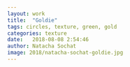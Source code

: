 ```yaml
---
layout: work
title:  "Goldie"
tags: circles, texture, green, gold
categories: texture
date:   2018-08-08 2:54:46
author: Natacha Sochat
image: 2018/natacha-sochat-goldie.jpg
--- 
```


